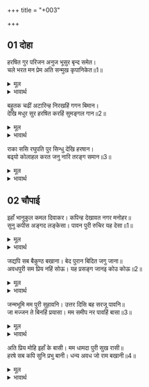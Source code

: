 +++
title = "+003"

+++


## 01 दोहा
हरषित गुर परिजन अनुज भूसुर बृन्द समेत।  
चले भरत मन प्रेम अति सन्मुख कृपानिकेत॥1॥  

<details><summary>मूल</summary>

हरषित गुर परिजन अनुज भूसुर बृन्द समेत।  
चले भरत मन प्रेम अति सन्मुख कृपानिकेत॥1॥  
</details>

<details><summary>भावार्थ</summary>

गुरु वशिष्ठजी, कुटुम्बी, छोटे भाई शत्रुघ्न तथा ब्राह्मणों के समूह के साथ हर्षित होकर भरतजी अत्यन्त प्रेमपूर्ण मन से कृपाधाम श्री रामजी के सामने अर्थात्‌ उनकी अगवानी के लिए चले॥1॥  
</details>

बहुतक चढीं अटारिन्ह निरखहिं गगन बिमान।  
देखि मधुर सुर हरषित करहिं सुमङ्गल गान॥2॥  

<details><summary>मूल</summary>

बहुतक चढीं अटारिन्ह निरखहिं गगन बिमान।  
देखि मधुर सुर हरषित करहिं सुमङ्गल गान॥2॥  
</details>

<details><summary>भावार्थ</summary>

बहुत सी स्त्रियाँ अटारियों पर चढीं आकाश में विमान देख रही हैं और उसे देखकर हर्षित होकर मीठे स्वर से सुन्दर मङ्गल गीत गा रही हैं॥2॥  
</details>

राका ससि रघुपति पुर सिन्धु देखि हरषान।  
बढ्‌यो कोलाहल करत जनु नारि तरङ्ग समान॥3॥  

<details><summary>मूल</summary>

राका ससि रघुपति पुर सिन्धु देखि हरषान।  
बढ्‌यो कोलाहल करत जनु नारि तरङ्ग समान॥3॥  
</details>

<details><summary>भावार्थ</summary>

श्री रघुनाथजी पूर्णिमा के चन्द्रमा हैं तथा अवधपुर समुद्र है, जो उस पूर्णचन्द्र को देखकर हर्षित हो रहा है और शोर करता हुआ बढ रहा है (इधर-उधर दौडती हुई) स्त्रियाँ उसकी तरङ्गों के समान लगती हैं॥3॥  
</details>





## 02 चौपाई
इहाँ भानुकुल कमल दिवाकर। कपिन्ह देखावत नगर मनोहर॥  
सुनु कपीस अङ्गद लङ्केसा। पावन पुरी रुचिर यह देसा॥1॥  

<details><summary>मूल</summary>

इहाँ भानुकुल कमल दिवाकर। कपिन्ह देखावत नगर मनोहर॥  
सुनु कपीस अङ्गद लङ्केसा। पावन पुरी रुचिर यह देसा॥1॥  
</details>

<details><summary>भावार्थ</summary>

यहाँ (विमान पर से) सूर्य कुल रूपी कमल को प्रफुल्लित करने वाले सूर्य श्री रामजी वानरों को मनोहर नगर दिखला रहे हैं। (वे कहते हैं-) हे सुग्रीव! हे अङ्गद! हे लङ्कापति विभीषण! सुनो। यह पुरी पवित्र है और यह देश सुन्दर है॥1॥  
</details>

जद्यपि सब बैकुण्ठ बखाना। बेद पुरान बिदित जगु जाना॥  
अवधपुरी सम प्रिय नहिं सोऊ। यह प्रसङ्ग जानइ कोउ कोऊ॥2॥  

<details><summary>मूल</summary>

जद्यपि सब बैकुण्ठ बखाना। बेद पुरान बिदित जगु जाना॥  
अवधपुरी सम प्रिय नहिं सोऊ। यह प्रसङ्ग जानइ कोउ कोऊ॥2॥  
</details>

<details><summary>भावार्थ</summary>

यद्यपि सबने वैकुण्ठ की बडाई की है- यह वेद-पुराणों में प्रसिद्ध है और जगत्‌ जानता है, परन्तु अवधपुरी के समान मुझे वह भी प्रिय नहीं है। यह बात (भेद) कई-कोई (बिरले ही) जानते हैं॥2॥  
</details>

जन्मभूमि मम पुरी सुहावनि। उत्तर दिसि बह सरजू पावनि॥  
जा मज्जन ते बिनहिं प्रयासा। मम समीप नर पावहिं बासा॥3॥  

<details><summary>मूल</summary>

जन्मभूमि मम पुरी सुहावनि। उत्तर दिसि बह सरजू पावनि॥  
जा मज्जन ते बिनहिं प्रयासा। मम समीप नर पावहिं बासा॥3॥  
</details>

<details><summary>भावार्थ</summary>

यह सुहावनी पुरी मेरी जन्मभूमि है। इसके उत्तर दिशा में जीवों को पवित्र करने वाली सरयू नदी बहती है, जिसमें स्नान करने से मनुष्य बिना ही परिश्रम मेरे समीप निवास (सामीप्य मुक्ति) पा जाते हैं॥3॥  
</details>

अति प्रिय मोहि इहाँ के बासी। मम धामदा पुरी सुख रासी॥  
हरषे सब कपि सुनि प्रभु बानी। धन्य अवध जो राम बखानी॥4॥  

<details><summary>मूल</summary>

अति प्रिय मोहि इहाँ के बासी। मम धामदा पुरी सुख रासी॥  
हरषे सब कपि सुनि प्रभु बानी। धन्य अवध जो राम बखानी॥4॥  
</details>

<details><summary>भावार्थ</summary>

यहाँ के निवासी मुझे बहुत ही प्रिय हैं। यह पुरी सुख की राशि और मेरे परमधाम को देने वाली है। प्रभु की वाणी सुनकर सब वानर हर्षित हुए (और कहने लगे कि) जिस अवध की स्वयं श्री रामजी ने बडाई की, वह (अवश्य ही) धन्य है॥4॥  
</details>

